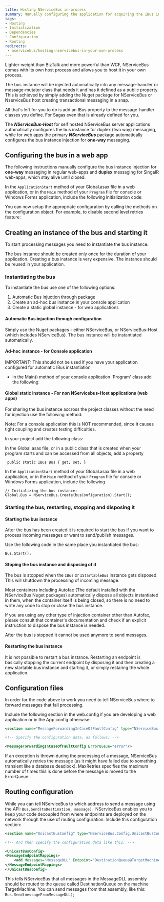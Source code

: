 ```yaml
---
title: Hosting NServiceBus in-process
summary: Manually configuring the application for acquiring the IBus instance
tags:
- Hosting
- Initialization
- Dependencies
- Configuration
- Routing
redirects:
 - nservicebus/hosting-nservicebus-in-your-own-process
---
```


Lighter-weight than BizTalk and more powerful than WCF, NServiceBus comes with its own host process and allows you to host it in your own process.

The bus instance will be injected automatically into any message-handler or message-mutator class that needs it and has it defined as a public property. This is achieved by simply adding the Nuget package for NServiceBus or NserviceBus host creating transactional messaging in a snap. 

All that's left for you to do is add an IBus property to the message-handler classes you define. For Sagas even that is already defined for you.

The ***NServiceBus-Host*** for self hosted NServiceBus server applications automatically configures the bus instance for duplex (two way) messaging, while for web apps the primary ***NServiceBus*** package automatically configures the bus  instance injection for  **one-way** messaging.  


## Configuring the bus in a web app

The following instructions manually configure the bus instance injection for **one-way** messaging in regular web-apps and **duplex** messaging for SingalR web-apps, which stay alive until closed. 

In the `ApplicationStart` method of your Global.asax file in a web application, or in the `Main` method of your `Program` file for console or Windows Forms application, include the following initialization code:

<!-- import MinimumConfiguration -->

You can now setup the appropriate configuration by calling the methods on the configuration object. For example, to disable second level retries feature:

<!-- import SecondLevelRetriesDisable --> 

## Creating an instance of the bus and starting it
To start processing messages you need to instantiate the bus instance. 

The bus instance should be created only once for the duration of your application. Creating a bus instance is very expensive. The instance should be reused in your application.

### Instantiating the bus

To instantiate the bus use one of the following options:
1. Automatic Bus injuction through package
2. Create an ad-hoc bus instance in your console application
3. Create a static global instance - for web applications


#### Automatic Bus injuction through configuration
Simply use the Nuget packages - either NServiceBus, or NServiceBus-Host (which includes NServiceBus).
The bus instance will be instantiated automatically.


#### Ad-hoc instance - for Console application
IMPORTANT: This should not be used if you have your application configured for automatic IBus instantiation

* In the Main() method of your console application 'Program' class add the following: 

<!-- import BusDotCreate -->


#### Global static instance - For non NServicebus-Host applications (web apps) 
For sharing the bus instance accross the project classes without the need for injection use the following method:

Note: For a console application this is NOT recommended, since it causes tight coupling and creates testing difficulties. 

In your project add the following class: 

In the Global.asax file, or in a public class that is created when your program starts and can be accessed from all objects, add a property 

     public static IBus Bus { get; set; }


In the `ApplicationStart` method of your Global.asax file in a web application, or in the `Main` method of your `Program` file for console or Windows Forms application, include the following

    // Initializing the bus instance:
    Global.Bus = NServiceBus.Create(busConfiguration).Start(); 

### Starting the bus, restarting, stopping and disposing it

#### Starting the bus instance

After the bus has been created it is required to start the bus if you want to process incoming messages or want to send/publish messages.

Use the following code in the same place you instantiated the bus: 

    Bus.Start();


#### Stoping the bus instance and disposing of it

The bus is stopped when the `IBus` or `IStartableBus` instance gets disposed. This will shutdown the processing of incoming message. 

Most containers including Autofac (The default installed with the NServiceBus Nuget packages) automatically dispose all objects instantiated in them, when the container itself is being closed, so there is no need to write any code to stop or close the bus instance. 

If you are using any other type of injection container other than Autofac, please consult that container's documentation and check if an explicit instruction to dispose the bus instance is needed. 


After the bus is stopped it cannot be used anymore to send messages.


#### Restarting the bus instance

It is not possible to restart a bus instance. Restarting an endpoint is basically stopping the current endpoint by disposing it and then creating a new startable bus instance and starting it, or simply restaring the whole application.


## Configuration files

In order for the code above to work you need to tell NServiceBus where to forward messages that fail processing.

Include the following section in the web.config if you are developing a web application or in the App.config otherwise:

```XML
<section name="MessageForwardingInCaseOfFaultConfig" type="NServiceBus.Config.MessageForwardingInCaseOfFaultConfig, NServiceBus.Core" />

<!-- Specify the configuration data, as follows: -->

<MessageForwardingInCaseOfFaultConfig ErrorQueue="error"/>
```

If an exception is thrown during the processing of a message, NServiceBus automatically retries the message (as it might have failed due to something transient like a database deadlock). MaxRetries specifies the maximum number of times this is done before the message is moved to the ErrorQueue.

## Routing configuration

While you can tell NServiceBus to which address to send a message using the API: `Bus.Send(toDestination, message);` NServiceBus enables you to keep your code decoupled from where endpoints are deployed on the network through the use of routing configuration. Include this configuration section:

```XML
<section name="UnicastBusConfig" type="NServiceBus.Config.UnicastBusConfig, NServiceBus.Core"/>

<!-- And then specify the configuration data like this: -->

<UnicastBusConfig>
<MessageEndpointMappings>
    <add Messages="MessageDLL" Endpoint="DestinationQueue@TargetMachine"/>
</MessageEndpointMappings>
</UnicastBusConfig>  
```

This tells NServiceBus that all messages in the MessageDLL assembly should be routed to the queue called DestinationQueue on the machine TargetMachine. You can send messages from that assembly, like this: `Bus.Send(messageFromMessageDLL)`;
